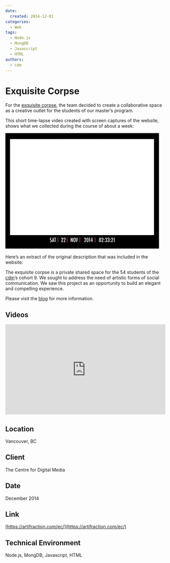 ```yaml
---
date:
  created: 2014-12-01
categories:
  - Web
tags:
  - Node.js
  - MongDB
  - Javascript
  - HTML
authors:
  - cdm
---
```


# Exquisite Corpse

For the [exquisite corpse](https://en.wikipedia.org/wiki/Exquisite_corpse), the team decided to create a collaborative space as a creative outlet for the students of our master’s program.

This short time-lapse video created with screen captures of the website, shows what we collected during the course of about a week:

![Exquisite Corpse](/images/ec/ExquisiteCorpse4x3.gif "Exquisite Corpse timelapse")

<!-- more -->

Here’s an extract of the original description that was included in the website:

The exquisite corpse is a private shared space for the 54 students of the [cdm](https://thecdm.ca)’s cohort 9. We sought to address the need of artistic forms of social communication. We saw this project as an opportunity to build an elegant and compelling experience.

Please visit the [blog](https://artifraction.com/ec/) for more information.

## Videos

<iframe src="https://player.vimeo.com/video/113236346?badge=0&amp;autopause=0&amp;player_id=0&amp;app_id=58479" width="500" height="281" frameborder="0" allow="autoplay; fullscreen; picture-in-picture; clipboard-write; encrypted-media" title="Exquisite Corpse Time-Lapse"></iframe>

## Location
Vancouver, BC

## Client
The Centre for Digital Media

## Date
December 2014

## Link
[https://artifraction.com/ec/](https://artifraction.com/ec/)

## Technical Environment
Node.js, MongDB, Javascript, HTML
